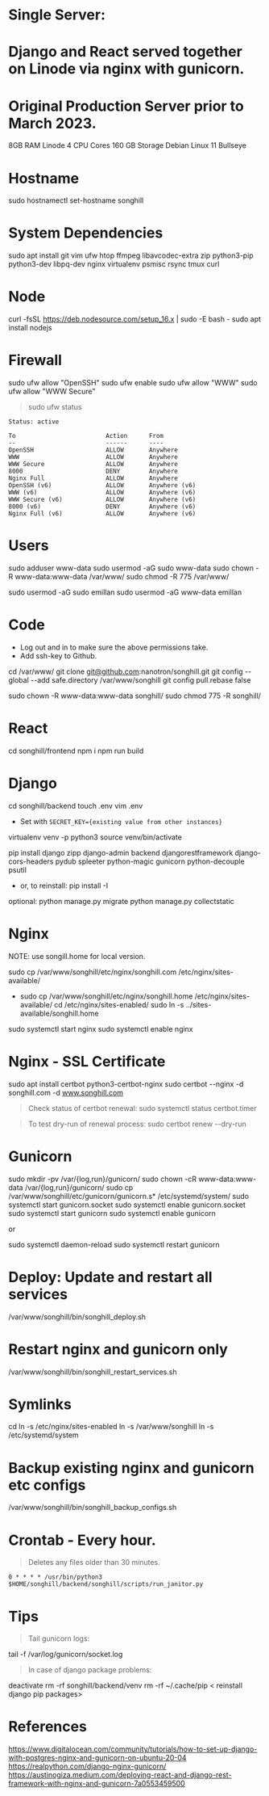 # Single Server:
#
# Django and React served together on Linode via nginx with gunicorn.

# Original Production Server prior to March 2023.

8GB RAM Linode 
4 CPU Cores
160 GB Storage
Debian Linux 11 Bullseye

# Hostname

sudo hostnamectl set-hostname songhill

# System Dependencies

sudo apt install git vim ufw htop ffmpeg libavcodec-extra zip python3-pip python3-dev libpq-dev nginx virtualenv psmisc rsync tmux curl


# Node

curl -fsSL https://deb.nodesource.com/setup_16.x | sudo -E bash -
sudo apt install nodejs

# Firewall

sudo ufw allow "OpenSSH"
sudo ufw enable
sudo ufw allow "WWW"
sudo ufw allow "WWW Secure"

> sudo ufw status

```
Status: active

To                         Action      From
--                         ------      ----
OpenSSH                    ALLOW       Anywhere                  
WWW                        ALLOW       Anywhere                  
WWW Secure                 ALLOW       Anywhere                  
8000                       DENY        Anywhere                  
Nginx Full                 ALLOW       Anywhere                  
OpenSSH (v6)               ALLOW       Anywhere (v6)             
WWW (v6)                   ALLOW       Anywhere (v6)             
WWW Secure (v6)            ALLOW       Anywhere (v6)             
8000 (v6)                  DENY        Anywhere (v6)             
Nginx Full (v6)            ALLOW       Anywhere (v6)
```

# Users

sudo adduser www-data
sudo usermod -aG sudo www-data
sudo chown -R www-data:www-data /var/www/
sudo chmod -R 775 /var/www/

sudo usermod -aG sudo emillan
sudo usermod -aG www-data emillan

# Code
- Log out and in to make sure the above permissions take.
- Add ssh-key to Github.

cd /var/www/
git clone git@github.com:nanotron/songhill.git
git config --global --add safe.directory /var/www/songhill
git config pull.rebase false

sudo chown -R www-data:www-data songhill/
sudo chmod 775 -R songhill/

# React

cd songhill/frontend
npm i
npm run build

# Django

cd songhill/backend
touch .env
vim .env
- Set with `SECRET_KEY={existing value from other instances}`

virtualenv venv -p python3
source venv/bin/activate

pip install django zipp django-admin backend djangorestframework django-cors-headers pydub spleeter python-magic gunicorn python-decouple psutil
  - or, to reinstall: pip install -I <above packages>

optional: python manage.py migrate
python manage.py collectstatic


# Nginx

NOTE: use songill.home for local version.

sudo cp /var/www/songhill/etc/nginx/songhill.com /etc/nginx/sites-available/
  - sudo cp /var/www/songhill/etc/nginx/songhill.home /etc/nginx/sites-available/
cd /etc/nginx/sites-enabled/
sudo ln -s ../sites-available/songhill.home

sudo systemctl start nginx
sudo systemctl enable nginx

# Nginx - SSL Certificate

sudo apt install certbot python3-certbot-nginx
sudo certbot --nginx -d songhill.com -d www.songhill.com

> Check status of certbot renewal:
sudo systemctl status certbot.timer

> To test dry-run of renewal process:
sudo certbot renew --dry-run

# Gunicorn

sudo mkdir -pv /var/{log,run}/gunicorn/
sudo chown -cR www-data:www-data /var/{log,run}/gunicorn/
sudo cp /var/www/songhill/etc/gunicorn/gunicorn.s* /etc/systemd/system/
sudo systemctl start gunicorn.socket
sudo systemctl enable gunicorn.socket
sudo systemctl start gunicorn
sudo systemctl enable gunicorn

or

sudo systemctl daemon-reload
sudo systemctl restart gunicorn

# Deploy: Update and restart all services

/var/www/songhill/bin/songhill_deploy.sh

# Restart nginx and gunicorn only

/var/www/songhill/bin/songhill_restart_services.sh

# Symlinks

cd
ln -s /etc/nginx/sites-enabled
ln -s /var/www/songhill
ln -s /etc/systemd/system

# Backup existing nginx and gunicorn etc configs

/var/www/songhill/bin/songhill_backup_configs.sh

# Crontab - Every hour.
> Deletes any files older than 30 minutes.

```
0 * * * * /usr/bin/python3 $HOME/songhill/backend/songhill/scripts/run_janitor.py
```

# Tips

> Tail gunicorn logs:

tail -f /var/log/gunicorn/socket.log

> In case of django package problems:

deactivate
rm -rf songhill/backend/venv
rm -rf ~/.cache/pip
< reinstall django pip packages>

# References

https://www.digitalocean.com/community/tutorials/how-to-set-up-django-with-postgres-nginx-and-gunicorn-on-ubuntu-20-04
https://realpython.com/django-nginx-gunicorn/
https://austinogiza.medium.com/deploying-react-and-django-rest-framework-with-nginx-and-gunicorn-7a0553459500
